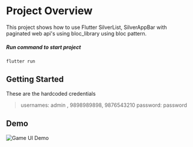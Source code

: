 # Project Overview

This project shows how to use Flutter SilverList, SilverAppBar with paginated web api's using bloc_library using bloc pattern.

##### Run command to start project
```flutter run```
## Getting Started


These are the hardcoded credentials
 >usernames: admin , 9898989898, 9876543210
 >password: password
 

## Demo
![Game UI Demo](demo/game_ui.gif)
